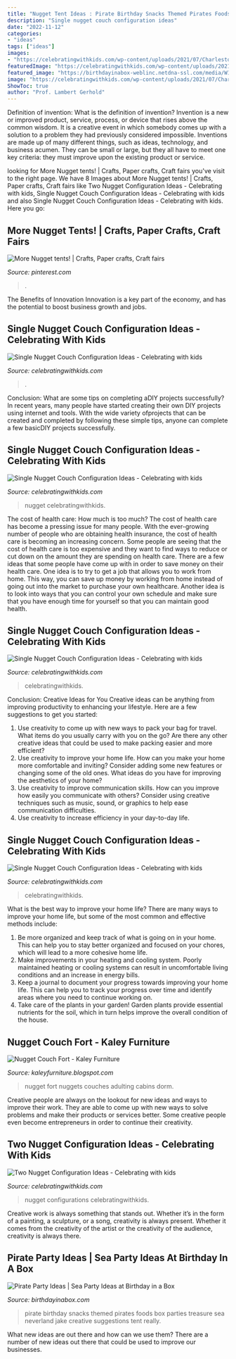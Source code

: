 ```yaml
---
title: "Nugget Tent Ideas : Pirate Birthday Snacks Themed Pirates Foods Box Parties Treasure Sea Neverland Jake Creative Suggestions Tent Really"
description: "Single nugget couch configuration ideas"
date: "2022-11-12"
categories:
- "ideas"
tags: ["ideas"]
images:
- "https://celebratingwithkids.com/wp-content/uploads/2021/07/Charleston-Crafted-12-929x1024.jpg"
featuredImage: "https://celebratingwithkids.com/wp-content/uploads/2021/07/Charleston-Crafted-12-1393x1536.jpg"
featured_image: "https://birthdayinabox-weblinc.netdna-ssl.com/media/W1siZiIsIjIwMTcvMDMvMTMvMTMvNTcvMjYvMzM2L1BpcmF0ZUZvb2QuanBnIl0sWyJwIiwib3B0aW0iXV0/PirateFood.jpg?sha=fe85a8faf56b3df3"
image: "https://celebratingwithkids.com/wp-content/uploads/2021/07/Charleston-Crafted-12-929x1024.jpg"
ShowToc: true
author: "Prof. Lambert Gerhold"
---
```



Definition of invention: What is the definition of invention?
Invention is a new or improved product, service, process, or device that rises above the common wisdom. It is a creative event in which somebody comes up with a solution to a problem they had previously considered impossible.
Inventions are made up of many different things, such as ideas, technology, and business acumen. They can be small or large, but they all have to meet one key criteria: they must improve upon the existing product or service.

	

		
looking for More Nugget tents! | Crafts, Paper crafts, Craft fairs you've visit to the right page. We have 8 Images about More Nugget tents! | Crafts, Paper crafts, Craft fairs like Two Nugget Configuration Ideas - Celebrating with kids, Single Nugget Couch Configuration Ideas - Celebrating with kids and also Single Nugget Couch Configuration Ideas - Celebrating with kids. Here you go:
		
    
## More Nugget Tents! | Crafts, Paper Crafts, Craft Fairs

<img loading=lazy src="https://i.pinimg.com/736x/a1/b8/f1/a1b8f149466275019229f214bb97b807--splitcoaststampers-tents.jpg" onerror="this.onerror=null;this.src='https://tse1.mm.bing.net/th?id=OIP.xFzp5lO32KTqE3bKMwCQNAHaE7&amp;pid=15.1';" alt="More Nugget tents! | Crafts, Paper crafts, Craft fairs">

_Source: pinterest.com_

>. 

	

The Benefits of Innovation
Innovation is a key part of the economy, and has the potential to boost business growth and jobs.

    
## Single Nugget Couch Configuration Ideas - Celebrating With Kids

<img loading=lazy src="https://celebratingwithkids.com/wp-content/uploads/2021/07/Charleston-Crafted-11-960x569.jpg" onerror="this.onerror=null;this.src='https://tse3.mm.bing.net/th?id=OIP._KoMOjttS-ut7vbAWayUnwHaEY&amp;pid=15.1';" alt="Single Nugget Couch Configuration Ideas - Celebrating with kids">

_Source: celebratingwithkids.com_

>. 

	

Conclusion: What are some tips on completing aDIY projects successfully?
In recent years, many people have started creating their own DIY projects using internet and tools. With the wide variety ofprojects that can be created and completed by following these simple tips, anyone can complete a few basicDIY projects successfully.

    
## Single Nugget Couch Configuration Ideas - Celebrating With Kids

<img loading=lazy src="https://celebratingwithkids.com/wp-content/uploads/2021/07/Charleston-Crafted-12-929x1024.jpg" onerror="this.onerror=null;this.src='https://tse3.mm.bing.net/th?id=OIP.0jHrIvlbvcYjtzWRNXnK7gHaIK&amp;pid=15.1';" alt="Single Nugget Couch Configuration Ideas - Celebrating with kids">

_Source: celebratingwithkids.com_

>nugget celebratingwithkids. 

	

The cost of health care: How much is too much?
The cost of health care has become a pressing issue for many people. With the ever-growing number of people who are obtaining health insurance, the cost of health care is becoming an increasing concern. Some people are seeing that the cost of health care is too expensive and they want to find ways to reduce or cut down on the amount they are spending on health care. There are a few ideas that some people have come up with in order to save money on their health care. One idea is to try to get a job that allows you to work from home. This way, you can save up money by working from home instead of going out into the market to purchase your own healthcare. Another idea is to look into ways that you can control your own schedule and make sure that you have enough time for yourself so that you can maintain good health.

    
## Single Nugget Couch Configuration Ideas - Celebrating With Kids

<img loading=lazy src="https://celebratingwithkids.com/wp-content/uploads/2021/07/Charleston-Crafted-12-1393x1536.jpg" onerror="this.onerror=null;this.src='https://tse4.mm.bing.net/th?id=OIP.Of8X6HJHJnnHFFk-U1LyMgHaIK&amp;pid=15.1';" alt="Single Nugget Couch Configuration Ideas - Celebrating with kids">

_Source: celebratingwithkids.com_

>celebratingwithkids. 

	

Conclusion: Creative Ideas for You
Creative ideas can be anything from improving productivity to enhancing your lifestyle. Here are a few suggestions to get you started: 
1. Use creativity to come up with new ways to pack your bag for travel. What items do you usually carry with you on the go? Are there any other creative ideas that could be used to make packing easier and more efficient?
2. Use creativity to improve your home life. How can you make your home more comfortable and inviting? Consider adding some new features or changing some of the old ones. What ideas do you have for improving the aesthetics of your home? 
3. Use creativity to improve communication skills. How can you improve how easily you communicate with others? Consider using creative techniques such as music, sound, or graphics to help ease communication difficulties.
4. Use creativity to increase efficiency in your day-to-day life.

    
## Single Nugget Couch Configuration Ideas - Celebrating With Kids

<img loading=lazy src="https://celebratingwithkids.com/wp-content/uploads/2021/06/IMG_4630-3-540x720.jpg" onerror="this.onerror=null;this.src='https://tse4.mm.bing.net/th?id=OIP.mgRyTPLwXwQ8oM5_NewcrQHaJ4&amp;pid=15.1';" alt="Single Nugget Couch Configuration Ideas - Celebrating with kids">

_Source: celebratingwithkids.com_

>celebratingwithkids. 

	

What is the best way to improve your home life?
There are many ways to improve your home life, but some of the most common and effective methods include: 
1. Be more organized and keep track of what is going on in your home. This can help you to stay better organized and focused on your chores, which will lead to a more cohesive home life. 
2. Make improvements in your heating and cooling system. Poorly maintained heating or cooling systems can result in uncomfortable living conditions and an increase in energy bills. 
3. Keep a journal to document your progress towards improving your home life. This can help you to track your progress over time and identify areas where you need to continue working on. 
4. Take care of the plants in your garden! Garden plants provide essential nutrients for the soil, which in turn helps improve the overall condition of the house.

    
## Nugget Couch Fort - Kaley Furniture

<img loading=lazy src="https://i.pinimg.com/originals/d3/d6/aa/d3d6aa1113c7789b48c0d653e03d4eec.jpg" onerror="this.onerror=null;this.src='https://tse1.mm.bing.net/th?id=OIP.vc5dwTYyuhRos6rOUuni6QHaHa&amp;pid=15.1';" alt="Nugget Couch Fort - Kaley Furniture">

_Source: kaleyfurniture.blogspot.com_

>nugget fort nuggets couches adulting cabins dorm. 

	

Creative people are always on the lookout for new ideas and ways to improve their work. They are able to come up with new ways to solve problems and make their products or services better. Some creative people even become entrepreneurs in order to continue their creativity.

    
## Two Nugget Configuration Ideas - Celebrating With Kids

<img loading=lazy src="https://celebratingwithkids.com/wp-content/uploads/2021/06/IMG_8654-scaled.jpg" onerror="this.onerror=null;this.src='https://tse4.mm.bing.net/th?id=OIP.xq99Oy-1F1O0nmab9eLOvQHaFj&amp;pid=15.1';" alt="Two Nugget Configuration Ideas - Celebrating with kids">

_Source: celebratingwithkids.com_

>nugget configurations celebratingwithkids. 

	

Creative work is always something that stands out. Whether it’s in the form of a painting, a sculpture, or a song, creativity is always present. Whether it comes from the creativity of the artist or the creativity of the audience, creativity is always there.

    
## Pirate Party Ideas | Sea Party Ideas At Birthday In A Box

<img loading=lazy src="https://birthdayinabox-weblinc.netdna-ssl.com/media/W1siZiIsIjIwMTcvMDMvMTMvMTMvNTcvMjYvMzM2L1BpcmF0ZUZvb2QuanBnIl0sWyJwIiwib3B0aW0iXV0/PirateFood.jpg?sha=fe85a8faf56b3df3" onerror="this.onerror=null;this.src='https://tse2.mm.bing.net/th?id=OIP.EBCemggor57DsYJ9jsVaCgHaD0&amp;pid=15.1';" alt="Pirate Party Ideas | Sea Party Ideas at Birthday in a Box">

_Source: birthdayinabox.com_

>pirate birthday snacks themed pirates foods box parties treasure sea neverland jake creative suggestions tent really. 

	

What new ideas are out there and how can we use them?
There are a number of new ideas out there that could be used to improve our businesses.

